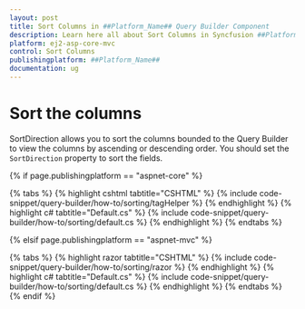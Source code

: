 ```yaml
---
layout: post
title: Sort Columns in ##Platform_Name## Query Builder Component
description: Learn here all about Sort Columns in Syncfusion ##Platform_Name## Query Builder component and more.
platform: ej2-asp-core-mvc
control: Sort Columns
publishingplatform: ##Platform_Name##
documentation: ug
---
```



# Sort the columns

SortDirection allows you to sort the columns bounded to the Query Builder to view the columns by ascending or descending order. You should set the `SortDirection` property to sort the fields.

{% if page.publishingplatform == "aspnet-core" %}

{% tabs %}
{% highlight cshtml tabtitle="CSHTML" %}
{% include code-snippet/query-builder/how-to/sorting/tagHelper %}
{% endhighlight %}
{% highlight c# tabtitle="Default.cs" %}
{% include code-snippet/query-builder/how-to/sorting/default.cs %}
{% endhighlight %}
{% endtabs %}

{% elsif page.publishingplatform == "aspnet-mvc" %}

{% tabs %}
{% highlight razor tabtitle="CSHTML" %}
{% include code-snippet/query-builder/how-to/sorting/razor %}
{% endhighlight %}
{% highlight c# tabtitle="Default.cs" %}
{% include code-snippet/query-builder/how-to/sorting/default.cs %}
{% endhighlight %}
{% endtabs %}
{% endif %}


